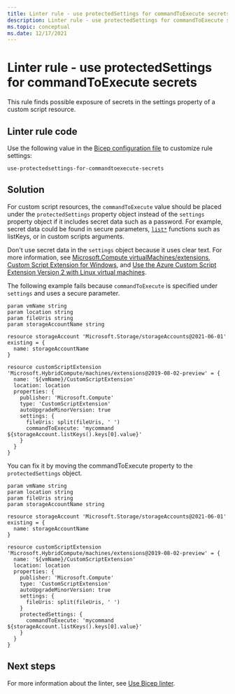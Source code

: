 ```yaml
---
title: Linter rule - use protectedSettings for commandToExecute secrets
description: Linter rule - use protectedSettings for commandToExecute secrets
ms.topic: conceptual
ms.date: 12/17/2021
---
```


# Linter rule - use protectedSettings for commandToExecute secrets

This rule finds possible exposure of secrets in the settings property of a custom script resource.

## Linter rule code

Use the following value in the [Bicep configuration file](bicep-config-linter.md) to customize rule settings:

`use-protectedsettings-for-commandtoexecute-secrets`

## Solution

For custom script resources, the `commandToExecute` value should be placed under the `protectedSettings` property object instead of the `settings` property object if it includes secret data such as a password. For example, secret data could be found in secure parameters, [`list*`](./bicep-functions-resource.md#list) functions such as listKeys, or in custom scripts arguments.

Don't use secret data in the `settings` object because it uses clear text. For more information, see [Microsoft.Compute virtualMachines/extensions](/azure/templates/microsoft.compute/virtualmachines/extensions), [Custom Script Extension for Windows](../../virtual-machines/extensions/custom-script-windows.md), and [Use the Azure Custom Script Extension Version 2 with Linux virtual machines](../../virtual-machines/extensions/custom-script-linux.md).

The following example fails because `commandToExecute` is specified under `settings` and uses a secure parameter.

```bicep
param vmName string
param location string
param fileUris string
param storageAccountName string

resource storageAccount 'Microsoft.Storage/storageAccounts@2021-06-01' existing = {
  name: storageAccountName
}

resource customScriptExtension 'Microsoft.HybridCompute/machines/extensions@2019-08-02-preview' = {
  name: '${vmName}/CustomScriptExtension'
  location: location
  properties: {
    publisher: 'Microsoft.Compute'
    type: 'CustomScriptExtension'
    autoUpgradeMinorVersion: true
    settings: {
      fileUris: split(fileUris, ' ')
      commandToExecute: 'mycommand ${storageAccount.listKeys().keys[0].value}'
    }
  }
}
```

You can fix it by moving the commandToExecute property to the `protectedSettings` object.

```bicep
param vmName string
param location string
param fileUris string
param storageAccountName string

resource storageAccount 'Microsoft.Storage/storageAccounts@2021-06-01' existing = {
  name: storageAccountName
}

resource customScriptExtension 'Microsoft.HybridCompute/machines/extensions@2019-08-02-preview' = {
  name: '${vmName}/CustomScriptExtension'
  location: location
  properties: {
    publisher: 'Microsoft.Compute'
    type: 'CustomScriptExtension'
    autoUpgradeMinorVersion: true
    settings: {
      fileUris: split(fileUris, ' ')
    }
    protectedSettings: {
      commandToExecute: 'mycommand ${storageAccount.listKeys().keys[0].value}'
    }
  }
}
```

## Next steps

For more information about the linter, see [Use Bicep linter](./linter.md).